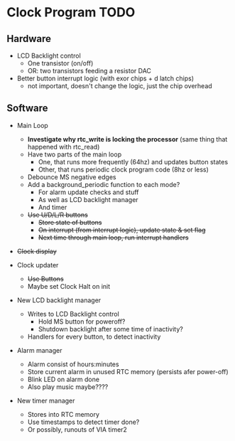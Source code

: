 # Clock Program TODO

## Hardware
  * LCD Backlight control
    - One transistor (on/off)
    - OR: two transistors feeding a resistor DAC
  * Better button interrupt logic (with exor chips + d latch chips)
    - not important, doesn't change the logic, just the chip overhead

## Software
  * Main Loop
    - **Investigate why rtc_write is locking the processor** (same thing that happened with rtc_read)
    - Have two parts of the main loop
      * One, that runs more frequently (64hz) and updates button states
      * Other, that runs periodic clock program code (8hz or less)
    - Debounce MS negative edges
    - Add a background_periodic function to each mode?
      * For alarm update checks and stuff
      * As well as LCD backlight manager
      * And timer
    - ~~Use U/D/L/R buttons~~
      * ~~Store state of buttons~~
      * ~~On interrupt (from interrupt logic), update state & set flag~~
      * ~~Next time through main loop, run interrupt handlers~~


  * ~~Clock display~~

  * Clock updater
    - ~~Use Buttons~~
    - Maybe set Clock Halt on init

  * New LCD backlight manager
    - Writes to LCD Backlight control
      * Hold MS button for poweroff?
      * Shutdown backlight after some time of inactivity?
    - Handlers for every button, to detect inactivity

  * Alarm manager
    - Alarm consist of hours:minutes
    - Store current alarm in unused RTC memory (persists afer power-off)
    - Blink LED on alarm done
    - Also play music maybe????

  * New timer manager
    - Stores into RTC memory
    - Use timestamps to detect timer done?
    - Or possibly, runouts of VIA timer2
